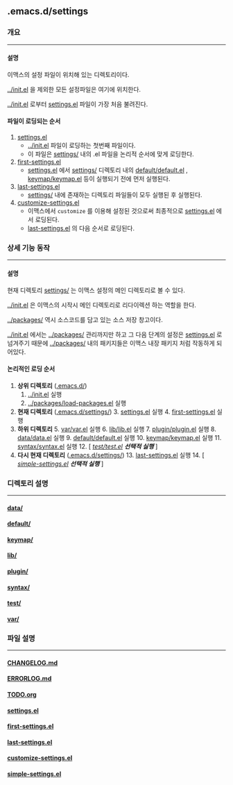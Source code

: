 ## .emacs.d/settings
### 개요
---
#### 설명
이맥스의 설정 파일이 위치해 있는 디렉토리이다.

[../init.el] 을 제외한 모든 설정파일은 여기에 위치한다.

[../init.el] 로부터 [settings.el] 파일이 가장 처음 불려진다.

#### 파일이 로딩되는 순서
1. [settings.el]
   * [../init.el] 파일이 로딩하는 첫번째 파일이다.
   * 이 파일은 [settings/] 내의 .el 파일을 논리적 순서에 맞게 로딩한다.
2. [first-settings.el]
   * [settings.el] 에서 [settings/] 디렉토리 내의 [default/default.el] , [keymap/keymap.el] 등이 실행되기 전에 먼저 실행된다.
3. [last-settings.el]
   * [settings/] 내에 존재하는 디렉토리 파일들이 모두 실행된 후 실행된다.
4. [customize-settings.el]
   * 이맥스에서 `customize` 를 이용해 설정된 것으로써 최종적으로 [settings.el] 에서 로딩된다.
   * [last-settings.el] 의 다음 순서로 로딩된다.

### 상세 기능 동작
---
#### 설명
현재 디렉토리 [settings/] 는 이맥스 설정의 메인 디렉토리로 볼 수 있다.

[../init.el] 은 이맥스의 시작시 메인 디렉토리로 리다이렉션 하는 역할을 한다.

[../packages/] 역시 소스코드를 담고 있는 소스 저장 창고이다.

[../init.el] 에서는 [../packages/] 관리까지만 하고 그 다음 단계의 설정은 [settings.el] 로 넘겨주기 때문에 [../packages/] 내의 패키지들은 이맥스 내장 패키지 처럼 작동하게 되어있다.

#### 논리적인 로딩 순서

1. **상위 디렉토리** ([.emacs.d/])
   1. [../init.el] 실행
   2. [../packages/load-packages.el] 실행
2. **현재 디렉토리** ([.emacs.d/settings/])
   3. [settings.el] 실행
   4. [first-settings.el] 실행
3. **하위 디렉토리**
   5. [var/var.el] 실행
   6. [lib/lib.el] 실행
   7. [plugin/plugin.el] 실행
   8. [data/data.el] 실행
   9. [default/default.el] 실행
   10. [keymap/keymap.el] 실행
   11. [syntax/syntax.el] 실행
   12. \[ _[test/test.el]_ ***선택적 실행*** \]
4. **다시 현재 디렉토리** ([.emacs.d/settings/])
   13. [last-settings.el] 실행
   14. \[ _[simple-settings.el]_ ***선택적 실행*** \]

### 디렉토리 설명
---
#### [data/]

#### [default/]

#### [keymap/]

#### [lib/]

#### [plugin/]

#### [syntax/]

#### [test/]

#### [var/]

### 파일 설명
---
#### [CHANGELOG.md]

#### [ERRORLOG.md]

#### [TODO.org]

#### [settings.el]

#### [first-settings.el]

#### [last-settings.el]

#### [customize-settings.el]

#### [simple-settings.el]


<!-- 상대 경로 정보 -->
<!-- 상위 디렉토리 정보 -->
[../caches/]: ../caches
[../packages/]: ../packages
[../documents/]: ../documents

<!-- 상위 파일 정보 -->
[../README.md]: ../README.md
[../init.el]: ../init.el
[../search.sh]: ../serach.sh
[../packages/load-packages.el]: ../packages/load-packages.el

<!-- 현재 디렉토리 정보 -->
[settings/]: ./
[data/]: data
[default/]: default
[keymap/]: keymap
[lib/]: lib
[plugin/]: plugin
[syntax/]: syntax
[test/]: test
[var/]: var

<!-- 현재 파일 정보 -->
[CHANGELOG.md]: CHANGELOG.md
[ERRORLOG.md]: ERRORLOG.md
[README.md]: README.md
[TODO.org]: TODO.org
[settings.el]: settings.el
[first-settings.el]: first-settings.el
[last-settings.el]: last-settings.el
[customize-settings.el]: customize-settings.el
[simple-settings.el]: simple-settings.el

<!-- 하위 디렉토리 정보 -->

<!-- 하위 파일 정보 -->
[data/data.el]: data/data.el
[data/README.md]: data/README.md
[default/default.el]: default/default.el
[default/README.md]: default/README.md
[keymap/keymap.el]: keymap/keymap.el
[keymap/README.md]: keymap/README.md
[lib/lib.el]: lib/lib.el
[lib/README.md]: lib/README.md
[plugin/plugin.el]: plugin/plugin.el
[plugin/README.md]: plugin/README.md
[syntax/syntax.el]: syntax/syntax.el
[syntax/README.md]: syntax/README.md
[test/test.el]: test/test.el
[test/README.md]: test/README.md
[var/var.el]: var/var.el
[var/README.md]: var/README.md

<!-- 절대 경로 -->
[.emacs.d/]: ../
[.emacs.d/settings/]: ../settings
